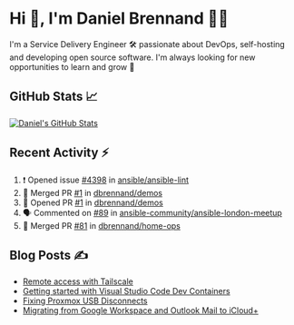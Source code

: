 # Hi 👋, I'm Daniel Brennand 👨‍💻

I'm a Service Delivery Engineer 🛠 passionate about DevOps, self-hosting and developing open source software. I'm always looking for new opportunities to learn and grow 🌱

## GitHub Stats 📈

[![Daniel's GitHub Stats](https://github-readme-stats.vercel.app/api?username=dbrennand&show_icons=true&count_private=true&hide_border=true&theme=dark)](https://github.com/anuraghazra/github-readme-stats)

## Recent Activity ⚡

<!--START_SECTION:activity-->
1. ❗ Opened issue [#4398](https://github.com/ansible/ansible-lint/issues/4398) in [ansible/ansible-lint](https://github.com/ansible/ansible-lint)
2. 🎉 Merged PR [#1](https://github.com/dbrennand/demos/pull/1) in [dbrennand/demos](https://github.com/dbrennand/demos)
3. 💪 Opened PR [#1](https://github.com/dbrennand/demos/pull/1) in [dbrennand/demos](https://github.com/dbrennand/demos)
4. 🗣 Commented on [#89](https://github.com/ansible-community/ansible-london-meetup/issues/89#issuecomment-2457183340) in [ansible-community/ansible-london-meetup](https://github.com/ansible-community/ansible-london-meetup)
5. 🎉 Merged PR [#81](https://github.com/dbrennand/home-ops/pull/81) in [dbrennand/home-ops](https://github.com/dbrennand/home-ops)
<!--END_SECTION:activity-->

## Blog Posts ✍

<!-- BLOG-POST-LIST:START -->
- [Remote access with Tailscale](https://danielbrennand.com/blog/tailscale/)
- [Getting started with Visual Studio Code Dev Containers](https://danielbrennand.com/blog/vscode-dev-containers/)
- [Fixing Proxmox USB Disconnects](https://danielbrennand.com/blog/proxmox-fix-usb-disconnect/)
- [Migrating from Google Workspace and Outlook Mail to iCloud+](https://danielbrennand.com/blog/google-outlook-to-icloud+/)
<!-- BLOG-POST-LIST:END -->
